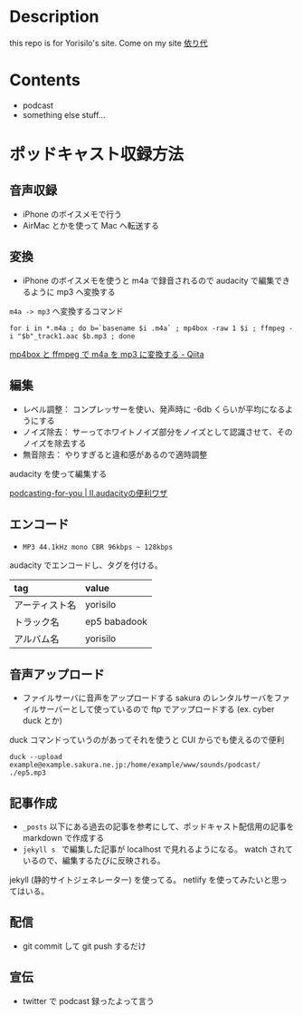 # Description
this repo is for Yorisilo's site.
Come on my site [依り代](http://yorisilo.github.io)

# Contents
* podcast
* something else stuff...

# ポッドキャスト収録方法
## 音声収録
* iPhone のボイスメモで行う
* AirMac とかを使って Mac へ転送する

## 変換
* iPhone のボイスメモを使うと m4a で録音されるので audacity で編集できるように mp3 へ変換する

`m4a -> mp3` へ変換するコマンド
``` shell
for i in *.m4a ; do b=`basename $i .m4a` ; mp4box -raw 1 $i ; ffmpeg -i "$b"_track1.aac $b.mp3 ; done
```

[mp4box と ffmpeg で m4a を mp3 に変換する - Qiita](https://qiita.com/yoya/items/2cefa9755c825ef84471)

## 編集
* レベル調整： コンプレッサーを使い、発声時に -6db くらいが平均になるようにする
* ノイズ除去： サーってホワイトノイズ部分をノイズとして認識させて、そのノイズを除去する
* 無音除去： やりすぎると違和感があるので適時調整

audacity を使って編集する

[podcasting-for-you | Ⅱ.audacityの便利ワザ](http://haruthanatos.wixsite.com/podcasting-for-you/blank-1)

## エンコード
* `MP3 44.1kHz mono CBR 96kbps ~ 128kbps`

audacity でエンコードし、タグを付ける。

| tag            | value        |
| :---           | :---         |
| アーティスト名 | yorisilo     |
| トラック名     | ep5 babadook |
| アルバム名     | yorisilo     |

## 音声アップロード
* ファイルサーバに音声をアップロードする
sakura のレンタルサーバをファイルサーバーとして使っているので ftp でアップロードする (ex. cyber duck とか)

duck コマンドっていうのがあってそれを使うと CUI からでも使えるので便利
``` shell
duck --upload example@example.sakura.ne.jp:/home/example/www/sounds/podcast/ ./ep5.mp3
```

## 記事作成
* `_posts` 以下にある過去の記事を参考にして、ポッドキャスト配信用の記事を markdown で作成する
* `jekyll s ` で編集した記事が localhost で見れるようになる。 watch されているので、編集するたびに反映される。

jekyll (静的サイトジェネレーター) を使ってる。 netlify を使ってみたいと思ってはいる。

## 配信
* git commit して git push するだけ

## 宣伝
* twitter で podcast 録ったよって言う
